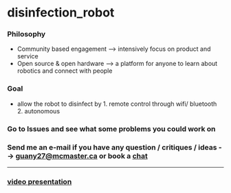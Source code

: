 # disinfection_robot

### Philosophy 
- Community based engagement --> intensively focus on product and service
- Open source & open hardware --> a platform for anyone to learn about robotics and connect with people

### Goal
-  allow the robot to disinfect by 1. remote control through wifi/ bluetooth 2. autonomous 

### Go to Issues and see what some problems you could work on
### Send me an e-mail if you have any question / critiques / ideas --> guany27@mcmaster.ca or book a [chat](https://calendly.com/gyx/30min)


------------------------------
### [video presentation](https://www.youtube.com/watch?v=QKO-qRm2GsA)
###

